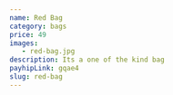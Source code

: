 ```yaml
---
name: Red Bag
category: bags
price: 49
images:
   - red-bag.jpg
description: Its a one of the kind bag
payhipLink: gqae4
slug: red-bag
---
```

